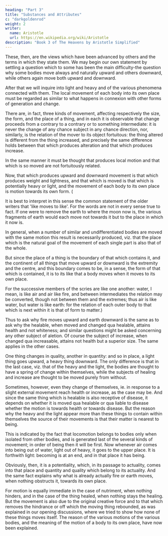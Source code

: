 ```yaml
---
heading: "Part 3"
title: "Substances and Attributes"
c: "darkgoldenrod"
weight: 2
writer:
  name: Aristotle
  url: https://en.wikipedia.org/wiki/Aristotle
description: "Book 3 of The Heavens by Aristotle Simplified"
---
```




These, then, are the views which have been advanced by others and the terms in which they state them. We may begin our own statement by settling a question which to some has been the main difficulty-the question why some bodies move always and naturally upward and others downward, while others again move both upward and downward.

After that we will inquire into light and heavy and of the various phenomena connected with them. The local movement of each body into its own place must be regarded as similar to what happens in connexion with other forms of generation and change. 

There are, in fact, three kinds of movement, affecting respectively the size, the form, and the place of a thing, and in each it is observable that change proceeds from a contrary to a contrary or to something intermediate: it is never the change of any chance subject in any chance direction, nor, similarly, is the relation of the mover to its object fortuitous: the thing altered is different from the thing increased, and precisely the same difference holds between that which produces alteration and that which produces increase.

In the same manner it must be thought that produces local motion and that which is so moved are not fortuitously related. 

Now, that which produces upward and downward movement is that which produces weight and lightness, and that which is moved is that which is potentially heavy or light, and the movement of each body to its own place is motion towards its own form. (

It is best to interpret in this sense the common statement of the older writers that 'like moves to like'. For the words are not in every sense true to fact. If one were to remove the earth to where the moon now is, the various fragments of earth would each move not towards it but to the place in which it now is. 

In general, when a number of similar and undifferentiated bodies are moved with the same motion this result is necessarily produced, viz. that the place which is the natural goal of the movement of each single part is also that of the whole. 

But since the place of a thing is the boundary of that which contains it, and the continent of all things that move upward or downward is the extremity and the centre, and this boundary comes to be, in a sense, the form of that which is contained, it is to its like that a body moves when it moves to its own place. 

For the successive members of the scries are like one another: water, I mean, is like air and air like fire, and between intermediates the relation may be converted, though not between them and the extremes; thus air is like water, but water is like earth: for the relation of each outer body to that which is next within it is that of form to matter.) 

Thus to ask why fire moves upward and earth downward is the same as to ask why the healable, when moved and changed qua healable, attains health and not whiteness; and similar questions might be asked concerning any other subject of aletion. Of course the subject of increase, when changed qua increasable, attains not health but a superior size. The same applies in the other cases. 

One thing changes in quality, another in quantity: and so in place, a light thing goes upward, a heavy thing downward. The only difference is that in the last case, viz. that of the heavy and the light, the bodies are thought to have a spring of change within themselves, while the subjects of healing and increase are thought to be moved purely from without. 

Sometimes, however, even they change of themselves, ie. in response to a slight external movement reach health or increase, as the case may be. And since the same thing which is healable is also receptive of disease, it depends on whether it is moved qua healable or qua liable to disease whether the motion is towards health or towards disease. But the reason why the heavy and the light appear more than these things to contain within themselves the source of their movements is that their matter is nearest to being.

This is indicated by the fact that locomotion belongs to bodies only when isolated from other bodies, and is generated last of the several kinds of movement; in order of being then it will be first. Now whenever air comes into being out of water, light out of heavy, it goes to the upper place. It is forthwith light: becoming is at an end, and in that place it has being. 

Obviously, then, it is a potentiality, which, in its passage to actuality, comes into that place and quantity and quality which belong to its actuality. And the same fact explains why what is already actually fire or earth moves, when nothing obstructs it, towards its own place. 

For motion is equally immediate in the case of nutriment, when nothing hinders, and in the case of the thing healed, when nothing stays the healing. But the movement is also due to the original creative force and to that which removes the hindrance or off which the moving thing rebounded, as was explained in our opening discussions, where we tried to show how none of these things moves itself. The reason of the various motions of the various bodies, and the meaning of the motion of a body to its own place, have now been explained.
